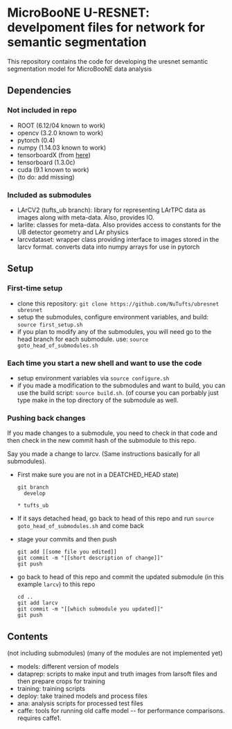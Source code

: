 # MicroBooNE U-RESNET: develpoment files for network for semantic segmentation

This repository contains the code for developing the uresnet semantic segmentation model for MicroBooNE data analysis

## Dependencies

### Not included in repo

* ROOT (6.12/04 known to work)
* opencv (3.2.0 known to work)
* pytorch (0.4)
* numpy (1.14.03 known to work)
* tensorboardX (from [here](https://github.com/lanpa/tensorboard-pytorch))
* tensorboard (1.3.0c)
* cuda (9.1 known to work)
* (to do: add missing)

### Included as submodules

* LArCV2 (tufts_ub branch): library for representing LArTPC data as images along with meta-data. Also, provides IO.
* larlite: classes for meta-data. Also provides access to constants for the UB detector geometry and LAr physics
* larcvdataset: wrapper class providing interface to images stored in the larcv format. converts data into numpy arrays for use in pytorch

## Setup

### First-time setup

* clone this repository: `git clone https://github.com/NuTufts/ubresnet ubresnet`
* setup the submodules, configure environment variables, and build: `source first_setup.sh`
* if you plan to modify any of the submodules, you will need go to the head branch for each submodule. use: `source goto_head_of_submodules.sh`

### Each time you start a new shell and want to use the code
* setup environment variables via `source configure.sh`
* if you made a modification to the submodules and want to build, you can use the build script: `source build.sh`. (of course you can porbably just type make in the top directory of the submodule as well.

### Pushing back changes

If you made changes to a submodule, you need to check in that code and then check in the new commit hash of the submodule to this repo.

Say you made a change to larcv. (Same instructions basically for all submodules).

* First make sure you are not in a DEATCHED_HEAD state)

      git branch
        develop
	`* tufts_ub`
* If it says detached head, go back to head of this repo and run `source goto_head_of_submodules.sh` and come back
* stage your commits and then push

      git add [[some file you edited]]
      git commit -m "[[short description of change]]"
      git push
* go back to head of this repo and commit the updated submodule (in this example `larcv`) to this repo

      cd ..
      git add larcv
      git commit -m "[[which submodule you updated]]"
      git push


## Contents

(not including submodules) (many of the modules are not implemented yet)

* models: different version of models
* dataprep: scripts to make input and truth images from larsoft files and then prepare crops for training
* training: training scripts
* deploy: take trained models and process files
* ana: analysis scripts for processed test files
* caffe: tools for running old caffe model -- for performance comparisons. requires caffe1.